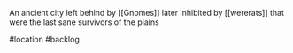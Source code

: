 An ancient city left behind by [[Gnomes]] later inhibited by [[wererats]] that were the last sane survivors of the plains


#location #backlog 

